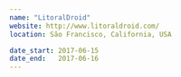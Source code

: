 ```yaml
---
name: "LitoralDroid"
website: http://www.litoraldroid.com/
location: São Francisco, California, USA

date_start: 2017-06-15
date_end:   2017-06-16
---
```

